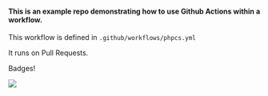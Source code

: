 #### This is an example repo demonstrating how to use Github Actions within a workflow.

This workflow is defined in `.github/workflows/phpcs.yml`

It runs on Pull Requests.

Badges!

![](https://github.com/marlo-longley/phpcs-workflow-demo/workflows/Drupal%20Coder%20%2B%20PHPCS/badge.svg)



